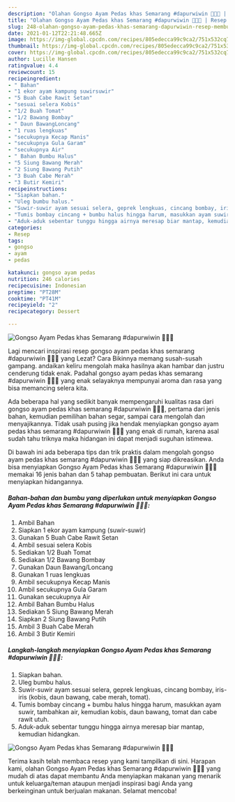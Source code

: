 ```yaml
---
description: "Olahan Gongso Ayam Pedas khas Semarang #dapurwiwin 👩🏻‍🍳 | Resep Membuat Gongso Ayam Pedas khas Semarang #dapurwiwin 👩🏻‍🍳 Yang Paling Enak"
title: "Olahan Gongso Ayam Pedas khas Semarang #dapurwiwin 👩🏻‍🍳 | Resep Membuat Gongso Ayam Pedas khas Semarang #dapurwiwin 👩🏻‍🍳 Yang Paling Enak"
slug: 248-olahan-gongso-ayam-pedas-khas-semarang-dapurwiwin-resep-membuat-gongso-ayam-pedas-khas-semarang-dapurwiwin-yang-paling-enak
date: 2021-01-12T22:21:48.665Z
image: https://img-global.cpcdn.com/recipes/805edecca99c9ca2/751x532cq70/gongso-ayam-pedas-khas-semarang-dapurwiwin-👩🏻🍳-foto-resep-utama.jpg
thumbnail: https://img-global.cpcdn.com/recipes/805edecca99c9ca2/751x532cq70/gongso-ayam-pedas-khas-semarang-dapurwiwin-👩🏻🍳-foto-resep-utama.jpg
cover: https://img-global.cpcdn.com/recipes/805edecca99c9ca2/751x532cq70/gongso-ayam-pedas-khas-semarang-dapurwiwin-👩🏻🍳-foto-resep-utama.jpg
author: Lucille Hansen
ratingvalue: 4.4
reviewcount: 15
recipeingredient:
- " Bahan"
- "1 ekor ayam kampung suwirsuwir"
- "5 Buah Cabe Rawit Setan"
- "sesuai selera Kobis"
- "1/2 Buah Tomat"
- "1/2 Bawang Bombay"
- " Daun BawangLoncang"
- "1 ruas lengkuas"
- "secukupnya Kecap Manis"
- "secukupnya Gula Garam"
- "secukupnya Air"
- " Bahan Bumbu Halus"
- "5 Siung Bawang Merah"
- "2 Siung Bawang Putih"
- "3 Buah Cabe Merah"
- "3 Butir Kemiri"
recipeinstructions:
- "Siapkan bahan."
- "Uleg bumbu halus."
- "Suwir-suwir ayam sesuai selera, geprek lengkuas, cincang bombay, iris-iris (kobis, daun bawang, cabe merah, tomat)."
- "Tumis bombay cincang + bumbu halus hingga harum, masukkan ayam suwir, tambahkan air, kemudian kobis, daun bawang, tomat dan cabe rawit utuh."
- "Aduk-aduk sebentar tunggu hingga airnya meresap biar mantap, kemudian hidangkan."
categories:
- Resep
tags:
- gongso
- ayam
- pedas

katakunci: gongso ayam pedas 
nutrition: 246 calories
recipecuisine: Indonesian
preptime: "PT28M"
cooktime: "PT41M"
recipeyield: "2"
recipecategory: Dessert

---
```



![Gongso Ayam Pedas khas Semarang #dapurwiwin 👩🏻‍🍳](https://img-global.cpcdn.com/recipes/805edecca99c9ca2/751x532cq70/gongso-ayam-pedas-khas-semarang-dapurwiwin-👩🏻🍳-foto-resep-utama.jpg)

Lagi mencari inspirasi resep gongso ayam pedas khas semarang #dapurwiwin 👩🏻‍🍳 yang Lezat? Cara Bikinnya memang susah-susah gampang. andaikan keliru mengolah maka hasilnya akan hambar dan justru cenderung tidak enak. Padahal gongso ayam pedas khas semarang #dapurwiwin 👩🏻‍🍳 yang enak selayaknya mempunyai aroma dan rasa yang bisa memancing selera kita.

Ada beberapa hal yang sedikit banyak mempengaruhi kualitas rasa dari gongso ayam pedas khas semarang #dapurwiwin 👩🏻‍🍳, pertama dari jenis bahan, kemudian pemilihan bahan segar, sampai cara mengolah dan menyajikannya. Tidak usah pusing jika hendak menyiapkan gongso ayam pedas khas semarang #dapurwiwin 👩🏻‍🍳 yang enak di rumah, karena asal sudah tahu triknya maka hidangan ini dapat menjadi suguhan istimewa.




Di bawah ini ada beberapa tips dan trik praktis dalam mengolah gongso ayam pedas khas semarang #dapurwiwin 👩🏻‍🍳 yang siap dikreasikan. Anda bisa menyiapkan Gongso Ayam Pedas khas Semarang #dapurwiwin 👩🏻‍🍳 memakai 16 jenis bahan dan 5 tahap pembuatan. Berikut ini cara untuk menyiapkan hidangannya.

<!--inarticleads1-->

##### Bahan-bahan dan bumbu yang diperlukan untuk menyiapkan Gongso Ayam Pedas khas Semarang #dapurwiwin 👩🏻‍🍳:

1. Ambil  Bahan
1. Siapkan 1 ekor ayam kampung (suwir-suwir)
1. Gunakan 5 Buah Cabe Rawit Setan
1. Ambil sesuai selera Kobis
1. Sediakan 1/2 Buah Tomat
1. Sediakan 1/2 Bawang Bombay
1. Gunakan  Daun Bawang/Loncang
1. Gunakan 1 ruas lengkuas
1. Ambil secukupnya Kecap Manis
1. Ambil secukupnya Gula Garam
1. Gunakan secukupnya Air
1. Ambil  Bahan Bumbu Halus
1. Sediakan 5 Siung Bawang Merah
1. Siapkan 2 Siung Bawang Putih
1. Ambil 3 Buah Cabe Merah
1. Ambil 3 Butir Kemiri




<!--inarticleads2-->

##### Langkah-langkah menyiapkan Gongso Ayam Pedas khas Semarang #dapurwiwin 👩🏻‍🍳:

1. Siapkan bahan.
1. Uleg bumbu halus.
1. Suwir-suwir ayam sesuai selera, geprek lengkuas, cincang bombay, iris-iris (kobis, daun bawang, cabe merah, tomat).
1. Tumis bombay cincang + bumbu halus hingga harum, masukkan ayam suwir, tambahkan air, kemudian kobis, daun bawang, tomat dan cabe rawit utuh.
1. Aduk-aduk sebentar tunggu hingga airnya meresap biar mantap, kemudian hidangkan.
<img src="//assets-global.cpcdn.com/assets/icons/button_play-2c75c40dde080a61004c1f40b05d8f140eaff45d7e9e6481dc71c63d2e7c4909.png" alt="Gongso Ayam Pedas khas Semarang #dapurwiwin 👩🏻‍🍳">



Terima kasih telah membaca resep yang kami tampilkan di sini. Harapan kami, olahan Gongso Ayam Pedas khas Semarang #dapurwiwin 👩🏻‍🍳 yang mudah di atas dapat membantu Anda menyiapkan makanan yang menarik untuk keluarga/teman ataupun menjadi inspirasi bagi Anda yang berkeinginan untuk berjualan makanan. Selamat mencoba!
